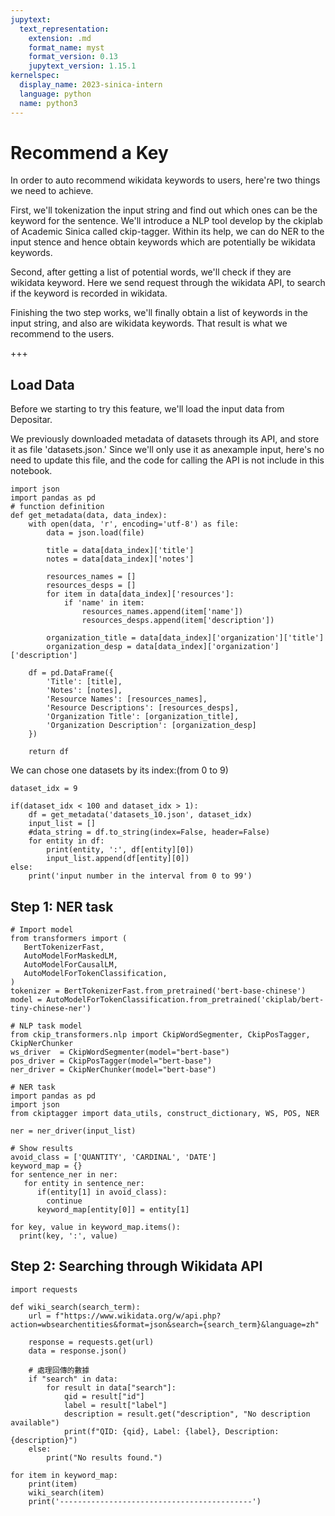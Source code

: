 ```yaml
---
jupytext:
  text_representation:
    extension: .md
    format_name: myst
    format_version: 0.13
    jupytext_version: 1.15.1
kernelspec:
  display_name: 2023-sinica-intern
  language: python
  name: python3
---
```


# Recommend a Key
In order to auto recommend wikidata keywords to users, here're two things we need to achieve. 

First, we'll tokenization the input string and find out which ones can be the keyword for the sentence. We'll introduce a NLP tool develop by the ckiplab of Academic Sinica called ckip-tagger. Within its help, we can do NER to the input stence and hence obtain keywords which are potentially be wikidata keywords.

Second, after getting a list of potential words, we'll check if they are wikidata keyword. Here we send request through the wikidata API, to search if the keyword is recorded in wikidata.

Finishing the two step works, we'll finally obtain a list of keywords in the input string, and also are wikidata keywords. That result is what we recommend to the users.

+++

## Load Data
Before we starting to try this feature, we'll load the input data from Depositar.

We previously downloaded metadata of datasets through its API, and store it as file 'datasets.json.' Since we'll only use it as anexample input, here's no need to update this file, and the code for calling the API is not include in this notebook.

```{code-cell} ipython3
import json
import pandas as pd
# function definition
def get_metadata(data, data_index):
    with open(data, 'r', encoding='utf-8') as file:
        data = json.load(file)

        title = data[data_index]['title']
        notes = data[data_index]['notes']

        resources_names = []
        resources_desps = []
        for item in data[data_index]['resources']:
            if 'name' in item:
                resources_names.append(item['name'])
                resources_desps.append(item['description'])

        organization_title = data[data_index]['organization']['title']
        organization_desp = data[data_index]['organization']['description']

    df = pd.DataFrame({
        'Title': [title],
        'Notes': [notes],
        'Resource Names': [resources_names],
        'Resource Descriptions': [resources_desps],
        'Organization Title': [organization_title],
        'Organization Description': [organization_desp]
    })

    return df
```

We can chose one datasets by its index:(from 0 to 9)

```{code-cell} ipython3
dataset_idx = 9
```

```{code-cell} ipython3
if(dataset_idx < 100 and dataset_idx > 1):
    df = get_metadata('datasets_10.json', dataset_idx)
    input_list = []
    #data_string = df.to_string(index=False, header=False)
    for entity in df:
        print(entity, ':', df[entity][0])
        input_list.append(df[entity][0])
else:
    print('input number in the interval from 0 to 99')
```

## Step 1: NER task

```{code-cell} ipython3
# Import model
from transformers import (
   BertTokenizerFast,
   AutoModelForMaskedLM,
   AutoModelForCausalLM,
   AutoModelForTokenClassification,
)
tokenizer = BertTokenizerFast.from_pretrained('bert-base-chinese')
model = AutoModelForTokenClassification.from_pretrained('ckiplab/bert-tiny-chinese-ner')

# NLP task model
from ckip_transformers.nlp import CkipWordSegmenter, CkipPosTagger, CkipNerChunker
ws_driver  = CkipWordSegmenter(model="bert-base")
pos_driver = CkipPosTagger(model="bert-base")
ner_driver = CkipNerChunker(model="bert-base")
```

```{code-cell} ipython3
# NER task
import pandas as pd
import json
from ckiptagger import data_utils, construct_dictionary, WS, POS, NER

ner = ner_driver(input_list)
```

```{code-cell} ipython3
# Show results
avoid_class = ['QUANTITY', 'CARDINAL', 'DATE']
keyword_map = {}
for sentence_ner in ner:
   for entity in sentence_ner:
      if(entity[1] in avoid_class):
        continue
      keyword_map[entity[0]] = entity[1]

for key, value in keyword_map.items():
  print(key, ':', value)
```

## Step 2: Searching through Wikidata API

```{code-cell} ipython3
import requests

def wiki_search(search_term):
    url = f"https://www.wikidata.org/w/api.php?action=wbsearchentities&format=json&search={search_term}&language=zh"

    response = requests.get(url)
    data = response.json()

    # 處理回傳的數據
    if "search" in data:
        for result in data["search"]:
            qid = result["id"]
            label = result["label"]
            description = result.get("description", "No description available")
            print(f"QID: {qid}, Label: {label}, Description: {description}")
    else:
        print("No results found.")
```

```{code-cell} ipython3
for item in keyword_map:
    print(item)
    wiki_search(item)
    print('-------------------------------------------')
```
